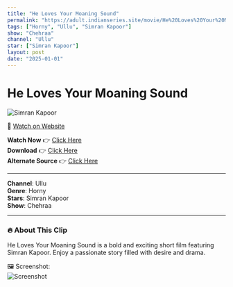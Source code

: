 ```yaml
---
title: "He Loves Your Moaning Sound"
permalink: "https://adult.indianseries.site/movie/He%20Loves%20Your%20Moaning%20Sound"
tags: ["Horny", "Ullu", "Simran Kapoor"]
show: "Chehraa"
channel: "Ullu"
star: ["Simran Kapoor"]
layout: post
date: "2025-01-01"
---
```


# He Loves Your Moaning Sound

![Simran Kapoor](https://shorts.desisins.com/wp-content/uploads/2024/12/He-Loves-Your-Maoning-Sound-Chehraa-Ullu-DesiSins.com_.jpg)

🔗 [Watch on Website](https://adult.indianseries.site/movie/He%20Loves%20Your%20Moaning%20Sound)

**Watch Now** 👉 [Click Here](https://adult.indianseries.site/movie/He%20Loves%20Your%20Moaning%20Sound)  
**Download** 👉 [Click Here](https://adult.indianseries.site/movie/He%20Loves%20Your%20Moaning%20Sound)  
**Alternate Source** 👉 [Click Here](https://adult.indianseries.site/movie/He%20Loves%20Your%20Moaning%20Sound)

---

**Channel**: Ullu  
**Genre**: Horny  
**Stars**: Simran Kapoor  
**Show**: Chehraa

---

### 🔥 About This Clip

He Loves Your Moaning Sound is a bold and exciting short film featuring Simran Kapoor. Enjoy a passionate story filled with desire and drama.
 
🖼️ Screenshot:  
![Screenshot](https://shorts.desisins.com/wp-content/uploads/2024/12/He-Loves-Your-Maoning-Sound-Chehraa-Ullu-DesiSins.com_.jpg)
